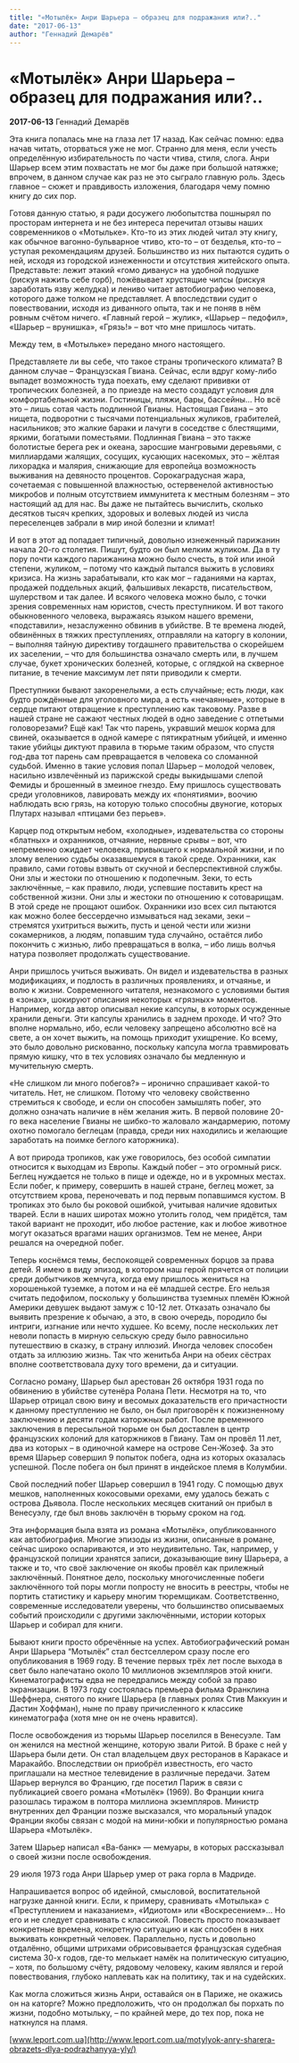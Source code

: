```yaml
---
title: "«Мотылёк» Анри Шарьера – образец для подражания или?.."
date: "2017-06-13"
author: "Геннадий Демарёв"
---
```


# «Мотылёк» Анри Шарьера – образец для подражания или?..

**2017-06-13** Геннадий Демарёв

Эта книга попалась мне на глаза лет 17 назад. Как сейчас помню: едва начав читать, оторваться уже не мог. Странно для меня, если учесть определённую избирательность по части чтива, стиля, слога. Анри Шарьер всем этим похвастать не мог бы даже при большой натяжке; впрочем, в данном случае как раз не это сыграло главную роль. Здесь главное – сюжет и правдивость изложения, благодаря чему помню книгу до сих пор.

Готовя данную статью, я ради досужего любопытства пошнырял по просторам интернета и не без интереса перечитал отзывы наших современников о «Мотыльке». Кто-то из этих людей читал эту книгу, как обычное вагонно-бульварное чтиво, кто-то – от безделья, кто-то – уступая рекомендациям друзей. Большинство из них пытаются судить о ней, исходя из городской изнеженности и отсутствия житейского опыта. Представьте: лежит этакий «гомо диванус» на удобной подушке (рискуя нажить себе горб), пожёвывает хрустящие чипсы (рискуя заработать язву желудка) и лениво читает автобиографию человека, которого даже толком не представляет. А впоследствии судит о повествовании, исходя из диванного опыта, так и не поняв в нём ровным счётом ничего. «Главный герой – жулик», «Шарьер – педофил», «Шарьер – врунишка», «Грязь!» – вот что мне пришлось читать.

Между тем, в «Мотыльке» передано много настоящего.

Представляете ли вы себе, что такое страны тропического климата? В данном случае – Французская Гвиана. Сейчас, если вдруг кому-либо выпадет возможность туда поехать, ему сделают прививки от тропических болезней, а по приезде на место создадут условия для комфортабельной жизни. Гостиницы, пляжи, бары, бассейны… Но всё это – лишь сотая часть подлинной Гвианы. Настоящая Гвиана – это нищета, подворотни с тысячами потенциальных жуликов, грабителей, насильников; это жалкие бараки и лачуги в соседстве с блестящими, яркими, богатыми поместьями. Подлинная Гвиана – это также болотистые берега рек и океана, заросшие мангровыми деревьями, с миллиардами жалящих, сосущих, кусающих насекомых, это – жёлтая лихорадка и малярия, снижающие для европейца возможность выживания на девяносто процентов. Сорокаградусная жара, сочетаемая с повышенной влажностью, остервенелой активностью микробов и полным отсутствием иммунитета к местным болезням – это настоящий ад для нас. Вы даже не пытайтесь вычислить, сколько десятков тысяч крепких, здоровых и волевых людей из числа переселенцев забрали в мир иной болезни и климат!

И вот в этот ад попадает типичный, довольно изнеженный парижанин начала 20-го столетия. Пишут, будто он был мелким жуликом. Да в ту пору почти каждого парижанина можно было счесть, в той или иной степени, жуликом, – потому что каждый пытался выжить в условиях кризиса. На жизнь зарабатывали, кто как мог – гаданиями на картах, продажей поддельных акций, фальшивых лекарств, писательством, шулерством и так далее. И всякого человека можно было, с точки зрения современных нам юристов, счесть преступником. И вот такого обыкновенного человека, выражаясь языком нашего времени, «подставили», незаслуженно обвинив в убийстве. В те времена людей, обвинённых в тяжких преступлениях, отправляли на каторгу в колонии, – выполняя тайную директиву тогдашнего правительства о скорейшем их заселении, – что для большинства означало смерть или, в лучшем случае, букет хронических болезней, которые, с оглядкой на скверное питание, в течение максимум лет пяти приводили к смерти.

Преступники бывают закоренелыми, а есть случайные; есть люди, как будто рождённые для уголовного мира, а есть «нечаянные», которые в сердце питают отвращение к преступлению как таковому. Разве в нашей стране не сажают честных людей в одно заведение с отпетыми головорезами? Ещё как! Так что парень, укравший мешок корма для свиней, оказывается в одной камере с пятикратным убийцей, и именно такие убийцы диктуют правила в тюрьме таким образом, что спустя год-два тот парень сам превращается в человека со сломанной судьбой. Именно в такие условия попал Шарьер – молодой человек, насильно извлечённый из парижской среды выкидышами слепой Фемиды и брошенный в змеиное гнездо. Ему пришлось существовать среди уголовников, лавировать между их «понятиями», воочию наблюдать всю грязь, на которую только способны двуногие, которых Плутарх называл «птицами без перьев».

Карцер под открытым небом, «холодные», издевательства со стороны «блатных» и охранников, отчаяние, нервные срывы – вот, что непременно ожидает человека, привыкшего к нормальной жизни, и по злому велению судьбы оказавшемуся в такой среде. Охранники, как правило, сами готовы взвыть от скучной и бесперспективной службы. Они злы и жестоки по отношению к подопечным. Зеки, то есть заключённые, – как правило, люди, успевшие поставить крест на собственной жизни. Они злы и жестоки по отношению к сотоварищам. В этой среде не прощают ошибок. Охранники изо всех сил пытаются как можно более бессердечно измываться над зеками, зеки – стремятся ухитриться выжить, пусть и ценой чести или жизни сокамерников, а людям, попавшим туда случайно, остаётся либо покончить с жизнью, либо превращаться в волка, – ибо лишь волчья натура позволяет продолжать существование.

Анри пришлось учиться выживать. Он видел и издевательства в разных модификациях, и подлость в различных проявлениях, и отчаянье, и волю к жизни. Современного читателя, незнакомого с условиями бытия в «зонах», шокируют описания некоторых «грязных» моментов. Например, когда автор описывал некие капсулы, в которых осужденные хранили деньги. Эти капсулы хранились в заднем проходе. И что? Это вполне нормально, ибо, если человеку запрещено абсолютно всё на свете, а он хочет выжить, на помощь приходит ухищрение. Ко всему, это было довольно рискованно, поскольку капсула могла травмировать прямую кишку, что в тех условиях означало бы медленную и мучительную смерть.

«Не слишком ли много побегов?» – иронично спрашивает какой-то читатель. Нет, не слишком. Потому что человеку свойственно стремиться к свободе, и если он способен замышлять побег, это должно означать наличие в нём желания жить. В первой половине 20-го века население Гвианы не шибко-то жаловало жандармерию, потому охотно помогало беглецам (правда, среди них находились и желающие заработать на поимке беглого каторжника).

А вот природа тропиков, как уже говорилось, без особой симпатии относится к выходцам из Европы. Каждый побег – это огромный риск. Беглец нуждается не только в пище и одежде, но и в укромных местах. Если побег, к примеру, совершить в нашей стране, беглец может, за отсутствием крова, переночевать и под первым попавшимся кустом. В тропиках это было бы роковой ошибкой, учитывая наличие ядовитых тварей. Если в наших широтах можно утолить голод, чем придётся, там такой вариант не проходит, ибо любое растение, как и любое животное могут оказаться врагами наших организмов. Тем не менее, Анри решался на очередной побег.

Теперь коснёмся темы, беспокоящей современных борцов за права детей. Я имею в виду эпизод, в котором наш герой прячется от полиции среди добытчиков жемчуга, когда ему пришлось жениться на хорошенькой туземке, а потом и на её младшей сестре. Его нельзя считать педофилом, поскольку у большинства туземных племён Южной Америки девушек выдают замуж с 10-12 лет. Отказать означало бы выявить презрение к обычаю, а это, в свою очередь, породило бы интриги, изгнание или нечто худшее. Ко всему, после нескольких лет неволи попасть в мирную сельскую среду было равносильно путешествию в сказку, в страну иллюзий. Иногда человек способен отдать за иллюзию жизнь. Так что женитьба Анри на обеих сёстрах вполне соответствовала духу того времени, да и ситуации.

Согласно роману, Шарьер был арестован 26 октября 1931 года по обвинению в убийстве сутенёра Ролана Пети. Несмотря на то, что Шарьер отрицал свою вину и весомых доказательств его причастности к данному преступлению не было, он был приговорён к пожизненному заключению и десяти годам каторжных работ. После временного заключения в пересыльной тюрьме он был доставлен в центр французских колоний для каторжников в Гвиану. Там он провёл 11 лет, два из которых – в одиночной камере на острове Сен-Жозеф. За это время Шарьер совершил 9 попыток побега, одна из которых оказалась успешной. После побега он был принят в индейское племя в Колумбии.

Свой последний побег Шарьер совершил в 1941 году. С помощью двух мешков, наполненных кокосовыми орехами, ему удалось бежать с острова Дьявола. После нескольких месяцев скитаний он прибыл в Венесуэлу, где был вновь заключён в тюрьму сроком на год.

Эта информация была взята из романа «Мотылёк», опубликованного как автобиография. Многие эпизоды из жизни, описанные в романе, сейчас широко оспариваются, и это неудивительно. Так, например, у французской полиции хранятся записи, доказывающие вину Шарьера, а также и то, что своё заключение он якобы провёл как прилежный заключённый. Понятное дело, поскольку многочисленные побеги заключённого той поры могли попросту не вносить в реестры, чтобы не портить статистику и карьеру многим тюремщикам. Соответственно, современные исследователи уверены, что большинство описываемых событий происходили с другими заключёнными, истории которых Шарьер и собирал для книги.

Бывают книги просто обречённые на успех. Автобиографический роман Анри Шарьера “Мотылёк” стал бестселлером сразу после его опубликования в 1969 году. В течение первых трёх лет после выхода в свет было напечатано около 10 миллионов экземпляров этой книги. Кинематографисты едва не передрались между собой за право экранизации. В 1973 году состоялась премьера фильма Франклина Шеффнера, снятого по книге Шарьера (в главных ролях Стив Маккуин и Дастин Хоффман), ныне по праву причисленного к классике кинематографа (хотя мне он не очень нравится).

После освобождения из тюрьмы Шарьер поселился в Венесуэле. Там он женился на местной женщине, которую звали Ритой. В браке с ней у Шарьера были дети. Он стал владельцем двух ресторанов в Каракасе и Маракайбо. Впоследствии он приобрёл известность, его часто приглашали на местное телевидение в различные передачи. Затем Шарьер вернулся во Францию, где посетил Париж в связи с публикацией своего романа «Мотылёк» (1969). Во Франции книга разошлась тиражом в полтора миллиона экземпляров. Министр внутренних дел Франции позже высказался, что моральный упадок Франции якобы связан с модой на мини-юбки и популярностью романа Шарьера «Мотылёк».

Затем Шарьер написал «Ва-банк» — мемуары, в которых рассказывал о своей жизни после освобождения.

29 июля 1973 года Анри Шарьер умер от рака горла в Мадриде.

Напрашивается вопрос об идейной, смысловой, воспитательной нагрузке данной книги. Если, к примеру, сравнивать «Мотылька» с «Преступлением и наказанием», «Идиотом» или «Воскресением»… Но его и не следует сравнивать с классикой. Повесть просто показывает конкретные времена, конкретную ситуацию и как способен в них выживать конкретный человек. Параллельно, пусть и довольно отдалённо, общими штрихами обрисовывается французская судебная система 30-х годов, где-то мелькает намёк на политическую ситуацию, – хотя, по большому счёту, рядовому человеку, каким являлся и герой повествования, глубоко наплевать как на политику, так и на судейских.

Как могла сложиться жизнь Анри, оставайся он в Париже, не окажись он на каторге? Можно предположить, что он продолжал бы порхать по жизни, подобно мотыльку, – по крайней мере, до тех пор, пока не наткнулся на пламя.

[www.leport.com.ua](http://www.leport.com.ua/motylyok-anry-sharera-obrazets-dlya-podrazhanyya-yly/)